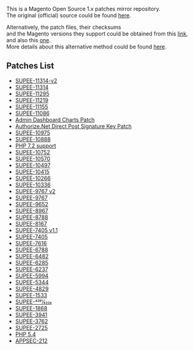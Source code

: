 This is a Magento Open Source 1.x patches mirror repository.  
The original (official) source could be found [here](https://magento.com/tech-resources/download).

Alternatively, the patch files, their checksums  
and the Magento versions they support could be obtained from this [link](https://www.magentocommerce.com/products/downloads/info/filter/type/ce-patch), and also this [one](https://www.magentocommerce.com/products/downloads/info/filter/type/other).  
More details about this alternative method could be found [here](https://gist.github.com/piotrekkaminski/9bc45ec84028611d621e).

## Patches List

* [SUPEE-11314-v2](patches/SUPEE-11314-v2)
* [SUPEE-11314](patches/SUPEE-11314)
* [SUPEE-11295](patches/SUPEE-11295)
* [SUPEE-11219](patches/SUPEE-11219)
* [SUPEE-11155](patches/SUPEE-11155)
* [SUPEE-11086](patches/SUPEE-11086)
* [Admin Dashboard Charts Patch](patches/Admin-Dashboard-Charts-Patch)
* [Authorize.Net Direct Post Signature Key Patch](patches/Authorizenet-Direct-Post-Signature-Key-Patch)
* [SUPEE-10975](patches/SUPEE-10975)
* [SUPEE-10888](patches/SUPEE-10888)
* [PHP 7.2 support](patches/PHP-7.2)
* [SUPEE-10752](patches/SUPEE-10752)
* [SUPEE-10570](patches/SUPEE-10570)
* [SUPEE-10497](patches/SUPEE-10497)
* [SUPEE-10415](patches/SUPEE-10415)
* [SUPEE-10266](patches/SUPEE-10266)
* [SUPEE-10336](patches/SUPEE-10336)
* [SUPEE-9767 v2](patches/SUPEE-9767_v2)
* [SUPEE-9767](patches/SUPEE-9767)
* [SUPEE-9652](patches/SUPEE-9652)
* [SUPEE-8967](patches/SUPEE-8967)
* [SUPEE-8788](patches/SUPEE-8788)
* [SUPEE-8167](patches/SUPEE-8167)
* [SUPEE-7405 v1.1](patches/SUPEE-7405_v1.1)
* [SUPEE-7405](patches/SUPEE-7405)
* [SUPEE-7616](patches/SUPEE-7616)
* [SUPEE-6788](patches/SUPEE-6788)
* [SUPEE-6482](patches/SUPEE-6482)
* [SUPEE-6285](patches/SUPEE-6285)
* [SUPEE-6237](patches/SUPEE-6237)
* [SUPEE-5994](patches/SUPEE-5994)
* [SUPEE-5344](patches/SUPEE-5344)
* [SUPEE-4829](patches/SUPEE-4829)
* [SUPEE-1533](patches/SUPEE-1533)
* [SUPEE-4291⁄4334](patches/SUPEE-4291⁄4334)
* [SUPEE-1868](patches/SUPEE-1868)
* [SUPEE-3941](patches/SUPEE-3941)
* [SUPEE-3762](patches/SUPEE-3762)
* [SUPEE-2725](patches/SUPEE-2725)
* [PHP 5.4](patches/PHP-5.4)
* [APPSEC-212](patches/APPSEC-212)
